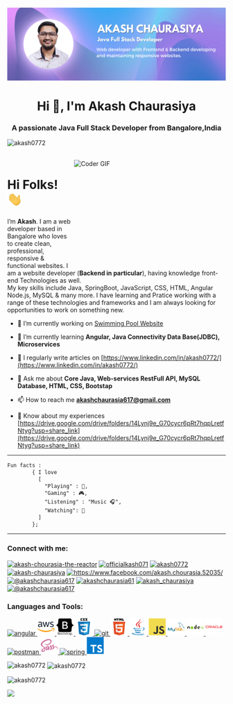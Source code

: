 ![logo](https://github.com/Akash0772/Akash0772/blob/35bc2c1809e90eb6b5b5c907e3852ef4184a11a8/20230306_233249_0000.png)
<h1 align="center">Hi 👋, I'm Akash Chaurasiya</h1>
<h3 align="center">A passionate Java Full Stack Developer from Bangalore,India</h3>
<p align="left"> <img src="https://komarev.com/ghpvc/?username=akash0772&label=Profile%20views&color=0e75b6&style=flat" alt="akash0772" /> </p>
<!-- <br><img align="right" alt="Coder GIF" height=250 width=350 src="https://magiccopy.xyz/assets/images/hadder.gif"/> -->

<br><img align="right" alt="Coder GIF" height=250 width=350 src="https://camo.githubusercontent.com/cae12fddd9d6982901d82580bdf321d81fb299141098ca1c2d4891870827bf17/68747470733a2f2f6d69726f2e6d656469756d2e636f6d2f6d61782f313336302f302a37513379765349765f7430696f4a2d5a2e676966"/>

# Hi Folks!  <img src="https://github.com/ABSphreak/ABSphreak/blob/master/gifs/Hi.gif" width="35px">

I’m **Akash**. I am a web developer based in Bangalore who loves to create clean, professional, responsive & functional websites.
I am a website developer (**Backend in particular**), having knowledge front-end Technologies as well.           
My key skills include Java, SpringBoot, JavaScript, CSS, HTML, Angular Node.js, MySQL & many more.
I have learning and Pratice working with a range of these technologies and frameworks and I am always looking for opportunities to work on something new.

- 🔭 I’m currently working on [Swimming Pool Website](https://github.com/Akash0772/Swimming-Pool-App.git)

- 🌱 I’m currently learning **Angular, Java Connectivity Data Base(JDBC), Microservices**

- 📝 I regularly write articles on [https://www.linkedin.com/in/akash0772/](https://www.linkedin.com/in/akash0772/)

- 💬 Ask me about **Core Java, Web-services RestFull API, MySQL Database, HTML, CSS, Bootstap**

- 📫 How to reach me **akashchaurasia617@gmail.com**

- 📄 Know about my experiences [https://drive.google.com/drive/folders/14Lynj9e_G70cycr6pRt7hqpLretfNtyg?usp=share_link](https://drive.google.com/drive/folders/14Lynj9e_G70cycr6pRt7hqpLretfNtyg?usp=share_link)

---
~~~
Fun facts : 
        { I love 
          [ 
            "Playing" : 🏏,
            "Gaming" : 🎮, 
            "Listening" : "Music 🎧",
            "Watching": 🎥 
          ]
        };
~~~
---

<h3 align="left">Connect with me:</h3>
<p align="left">
<a href="https://codepen.io/akash-chourasia-the-reactor" target="blank"><img align="center" src="https://raw.githubusercontent.com/rahuldkjain/github-profile-readme-generator/master/src/images/icons/Social/codepen.svg" alt="akash-chourasia-the-reactor" height="30" width="40" /></a>
<a href="https://twitter.com/officialkash071" target="blank"><img align="center" src="https://raw.githubusercontent.com/rahuldkjain/github-profile-readme-generator/master/src/images/icons/Social/twitter.svg" alt="officialkash071" height="30" width="40" /></a>
<a href="https://linkedin.com/in/akash0772" target="blank"><img align="center" src="https://raw.githubusercontent.com/rahuldkjain/github-profile-readme-generator/master/src/images/icons/Social/linked-in-alt.svg" alt="akash0772" height="30" width="40" /></a>
<a href="https://stackoverflow.com/users/akash-chaurasiya" target="blank"><img align="center" src="https://raw.githubusercontent.com/rahuldkjain/github-profile-readme-generator/master/src/images/icons/Social/stack-overflow.svg" alt="akash-chaurasiya" height="30" width="40" /></a>
<a href="https://fb.com/https://www.facebook.com/akash.chourasia.52035/" target="blank"><img align="center" src="https://raw.githubusercontent.com/rahuldkjain/github-profile-readme-generator/master/src/images/icons/Social/facebook.svg" alt="https://www.facebook.com/akash.chourasia.52035/" height="30" width="40" /></a>
<a href="https://medium.com/@akashchaurasia617" target="blank"><img align="center" src="https://raw.githubusercontent.com/rahuldkjain/github-profile-readme-generator/master/src/images/icons/Social/medium.svg" alt="@akashchaurasia617" height="30" width="40" /></a>
<a href="https://www.hackerrank.com/akashchaurasia61" target="blank"><img align="center" src="https://raw.githubusercontent.com/rahuldkjain/github-profile-readme-generator/master/src/images/icons/Social/hackerrank.svg" alt="akashchaurasia61" height="30" width="40" /></a>
<a href="https://www.leetcode.com/akash_chaurasiya" target="blank"><img align="center" src="https://raw.githubusercontent.com/rahuldkjain/github-profile-readme-generator/master/src/images/icons/Social/leet-code.svg" alt="akash_chaurasiya" height="30" width="40" /></a>
<a href="https://www.hackerearth.com/@akashchaurasia617" target="blank"><img align="center" src="https://raw.githubusercontent.com/rahuldkjain/github-profile-readme-generator/master/src/images/icons/Social/hackerearth.svg" alt="@akashchaurasia617" height="30" width="40" /></a>
</p>

<h3 align="left">Languages and Tools:</h3>
<p align="left"> <a href="https://angular.io" target="_blank" rel="noreferrer"> <img src="https://angular.io/assets/images/logos/angular/angular.svg" alt="angular" width="40" height="40"/> </a> <a href="https://aws.amazon.com" target="_blank" rel="noreferrer"> <img src="https://raw.githubusercontent.com/devicons/devicon/master/icons/amazonwebservices/amazonwebservices-original-wordmark.svg" alt="aws" width="40" height="40"/> </a> <a href="https://getbootstrap.com" target="_blank" rel="noreferrer"> <img src="https://raw.githubusercontent.com/devicons/devicon/master/icons/bootstrap/bootstrap-plain-wordmark.svg" alt="bootstrap" width="40" height="40"/> </a> <a href="https://www.w3schools.com/css/" target="_blank" rel="noreferrer"> <img src="https://raw.githubusercontent.com/devicons/devicon/master/icons/css3/css3-original-wordmark.svg" alt="css3" width="40" height="40"/> </a> <a href="https://git-scm.com/" target="_blank" rel="noreferrer"> <img src="https://www.vectorlogo.zone/logos/git-scm/git-scm-icon.svg" alt="git" width="40" height="40"/> </a> <a href="https://www.w3.org/html/" target="_blank" rel="noreferrer"> <img src="https://raw.githubusercontent.com/devicons/devicon/master/icons/html5/html5-original-wordmark.svg" alt="html5" width="40" height="40"/> </a> <a href="https://www.java.com" target="_blank" rel="noreferrer"> <img src="https://raw.githubusercontent.com/devicons/devicon/master/icons/java/java-original.svg" alt="java" width="40" height="40"/> </a> <a href="https://developer.mozilla.org/en-US/docs/Web/JavaScript" target="_blank" rel="noreferrer"> <img src="https://raw.githubusercontent.com/devicons/devicon/master/icons/javascript/javascript-original.svg" alt="javascript" width="40" height="40"/> </a> <a href="https://www.mysql.com/" target="_blank" rel="noreferrer"> <img src="https://raw.githubusercontent.com/devicons/devicon/master/icons/mysql/mysql-original-wordmark.svg" alt="mysql" width="40" height="40"/> </a> <a href="https://nodejs.org" target="_blank" rel="noreferrer"> <img src="https://raw.githubusercontent.com/devicons/devicon/master/icons/nodejs/nodejs-original-wordmark.svg" alt="nodejs" width="40" height="40"/> </a> <a href="https://www.oracle.com/" target="_blank" rel="noreferrer"> <img src="https://raw.githubusercontent.com/devicons/devicon/master/icons/oracle/oracle-original.svg" alt="oracle" width="40" height="40"/> </a> <a href="https://postman.com" target="_blank" rel="noreferrer"> <img src="https://www.vectorlogo.zone/logos/getpostman/getpostman-icon.svg" alt="postman" width="40" height="40"/> </a> <a href="https://sass-lang.com" target="_blank" rel="noreferrer"> <img src="https://raw.githubusercontent.com/devicons/devicon/master/icons/sass/sass-original.svg" alt="sass" width="40" height="40"/> </a> <a href="https://spring.io/" target="_blank" rel="noreferrer"> <img src="https://www.vectorlogo.zone/logos/springio/springio-icon.svg" alt="spring" width="40" height="40"/> </a> <a href="https://www.typescriptlang.org/" target="_blank" rel="noreferrer"> <img src="https://raw.githubusercontent.com/devicons/devicon/master/icons/typescript/typescript-original.svg" alt="typescript" width="40" height="40"/> </a> </p>

<p><img align="left" src="https://github-readme-stats.vercel.app/api/top-langs?username=akash0772&show_icons=true&locale=en&layout=compact" alt="akash0772" /></p>

<p>&nbsp;<img align="center" src="https://github-readme-stats.vercel.app/api?username=akash0772&show_icons=true&locale=en" alt="akash0772" /></p>

<p><img align="center" src="https://github-readme-streak-stats.herokuapp.com/?user=akash0772&" alt="akash0772" /></p>

<img src="https://github-profile-trophy.vercel.app/?username=akash0772&row=1">
